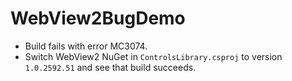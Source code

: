 # WebView2BugDemo

- Build fails with error MC3074.
- Switch WebView2 NuGet in `ControlsLibrary.csproj` to version `1.0.2592.51` and see that build succeeds.
